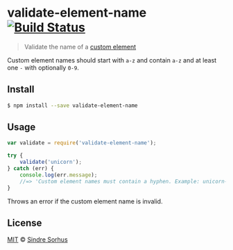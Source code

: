 # validate-element-name [![Build Status](https://travis-ci.org/sindresorhus/validate-element-name.svg?branch=master)](https://travis-ci.org/sindresorhus/validate-element-name)

> Validate the name of a [custom element](http://www.html5rocks.com/en/tutorials/webcomponents/customelements/)

Custom element names should start with `a-z` and contain `a-z` and at least one `-` with optionally `0-9`.


## Install

```bash
$ npm install --save validate-element-name
```


## Usage

```js
var validate = require('validate-element-name');

try {
	validate('unicorn');
} catch (err) {
	console.log(err.message);
	//=> 'Custom element names must contain a hyphen. Example: unicorn-cake'
}
```

Throws an error if the custom element name is invalid.


## License

[MIT](http://opensource.org/licenses/MIT) © [Sindre Sorhus](http://sindresorhus.com)
